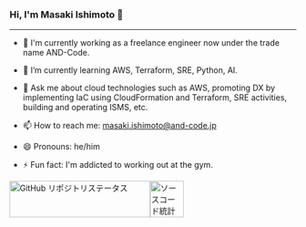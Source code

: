 ### Hi, I'm Masaki Ishimoto 👋

---

- 🔭 I'm currently working as a freelance engineer now under the trade name AND-Code.
- 🌱 I’m currently learning AWS, Terraform, SRE, Python, AI.

- 💬 Ask me about cloud technologies such as AWS, promoting DX by implementing IaC using CloudFormation and Terraform, SRE activities, building and operating ISMS, etc.
- 📫 How to reach me: masaki.ishimoto@and-code.jp
- 😄 Pronouns: he/him
- ⚡ Fun fact: I'm addicted to working out at the gym.

<!--
- 👯 I’m looking to collaborate on ...
- 🤔 I’m looking for help with ...
-->

<!-- <style>
.stats-container {
  display: flex;
  justify-content: space-between;
  align-items: center;
}
.repo-stats {
  float: left;
}
.code-stats {
  float: right;
}
</style> -->

<!-- <head>
  <link rel="stylesheet" type="text/css" href="./css/styles.css">
</head> -->
<!-- グラフコンテナ -->
<div class="stats-container" style="display: flex; flex-wrap: wrap;">
<!-- リポジトリステータス -->
  <a href="https://github.com/masaki0to1/" class="github-link" style="flex-basis: 49%; max-width: 49%;">
      <img class="repo-stats"　width="49%" height="100%" alt="GitHub リポジトリステータス" src="https://github-readme-stats.vercel.app/api?username=masaki0to1&hide=contribs&count_private=true&show_icons=true&layout=compact&theme=tokyonight"/>
  </a>
  <!-- ソースコード統計 -->
  <a href="https://github.com/masaki0to1/" class="github-link" style="flex-basis: 49%; max-width: 49%;">
      <img class="code-stats" width="49%" height="100%" alt="ソースコード統計" src="https://github-readme-stats.vercel.app/api/top-langs/?username=masaki0to1&layout=compact&theme=tokyonight"/>
  </a>
</div>

